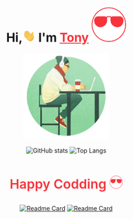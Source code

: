 # <h1 align="center">Hi,<img src="https://raw.githubusercontent.com/ABSphreak/ABSphreak/master/gifs/Hi.gif" width="30px" /> I'm <a style="color: #f8333c" href="https://tonynguyenit18.github.io/">Tony<a> <img width="80" src="https://github.com/tonynguyenit18/tonynguyenit18/blob/main/static/happy-face.gif"></h1>
<p align="center">
    <img width="200" src="https://github.com/tonynguyenit18/tonynguyenit18/blob/main/static/code-guy.jpeg">
</p>

<div align="center">

![GitHub stats](https://github-readme-stats.vercel.app/api?username=tonynguyenit18&show_icons=true&count_private=true&include_all_commits=true&title_color=f8333c&icon_color=f8333c)
![Top Langs](https://github-readme-stats.vercel.app/api/top-langs/?username=tonynguyenit18&layout=compact&custom_title=I%20use&title_color=f8333c&card_width=445)


<p style="margin-top: 50px; font-size: 30px; font-weight: 600 ;color: #f8333c">Happy Codding <img width="30" src="https://github.com/tonynguyenit18/tonynguyenit18/blob/main/static/happy-face.gif"></p>

[![Readme Card](https://github-readme-stats.vercel.app/api/pin/?username=tonynguyenit18&repo=paypal-RN-intergration)](https://github.com/tonynguyenit18/paypal-RN-intergration)
[![Readme Card](https://github-readme-stats.vercel.app/api/pin/?username=tonynguyenit18&repo=react-pixelate)](https://github.com/tonynguyenit18/react-pixelate)

</div>